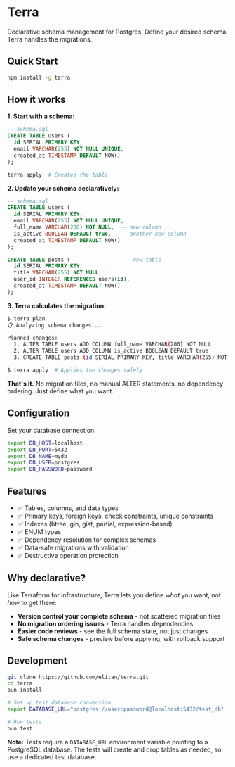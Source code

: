 # Terra

Declarative schema management for Postgres. Define your desired schema, Terra handles the migrations.

## Quick Start

```bash
npm install -g terra
```

## How it works

**1. Start with a schema:**

```sql
-- schema.sql
CREATE TABLE users (
  id SERIAL PRIMARY KEY,
  email VARCHAR(255) NOT NULL UNIQUE,
  created_at TIMESTAMP DEFAULT NOW()
);
```

```bash
terra apply  # Creates the table
```

**2. Update your schema declaratively:**

```sql
-- schema.sql
CREATE TABLE users (
  id SERIAL PRIMARY KEY,
  email VARCHAR(255) NOT NULL UNIQUE,
  full_name VARCHAR(200) NOT NULL,  -- new column
  is_active BOOLEAN DEFAULT true,   -- another new column
  created_at TIMESTAMP DEFAULT NOW()
);

CREATE TABLE posts (                 -- new table
  id SERIAL PRIMARY KEY,
  title VARCHAR(255) NOT NULL,
  user_id INTEGER REFERENCES users(id),
  created_at TIMESTAMP DEFAULT NOW()
);
```

**3. Terra calculates the migration:**

```bash
$ terra plan
📋 Analyzing schema changes...

Planned changes:
  1. ALTER TABLE users ADD COLUMN full_name VARCHAR(200) NOT NULL
  2. ALTER TABLE users ADD COLUMN is_active BOOLEAN DEFAULT true
  3. CREATE TABLE posts (id SERIAL PRIMARY KEY, title VARCHAR(255) NOT NULL, user_id INTEGER REFERENCES users(id), created_at TIMESTAMP DEFAULT NOW())

$ terra apply  # Applies the changes safely
```

**That's it.** No migration files, no manual ALTER statements, no dependency ordering. Just define what you want.

## Configuration

Set your database connection:

```bash
export DB_HOST=localhost
export DB_PORT=5432
export DB_NAME=mydb
export DB_USER=postgres
export DB_PASSWORD=password
```

## Features

- ✅ Tables, columns, and data types
- ✅ Primary keys, foreign keys, check constraints, unique constraints  
- ✅ Indexes (btree, gin, gist, partial, expression-based)
- ✅ ENUM types
- ✅ Dependency resolution for complex schemas
- ✅ Data-safe migrations with validation
- ✅ Destructive operation protection

## Why declarative?

Like Terraform for infrastructure, Terra lets you define *what* you want, not *how* to get there:

- **Version control your complete schema** - not scattered migration files
- **No migration ordering issues** - Terra handles dependencies
- **Easier code reviews** - see the full schema state, not just changes
- **Safe schema changes** - preview before applying, with rollback support

## Development

```bash
git clone https://github.com/elitan/terra.git
cd terra
bun install

# Set up test database connection
export DATABASE_URL="postgres://user:password@localhost:5432/test_db"

# Run tests
bun test
```

**Note:** Tests require a `DATABASE_URL` environment variable pointing to a PostgreSQL database. The tests will create and drop tables as needed, so use a dedicated test database.